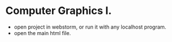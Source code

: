 # Computer Graphics I.
- open project in webstorm, or run it with any localhost program.
- open the main html file.
